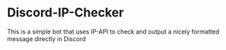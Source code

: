 # Discord-IP-Checker
This is a simple bot that uses IP-API to check and output a nicely formatted message directly in Discord
